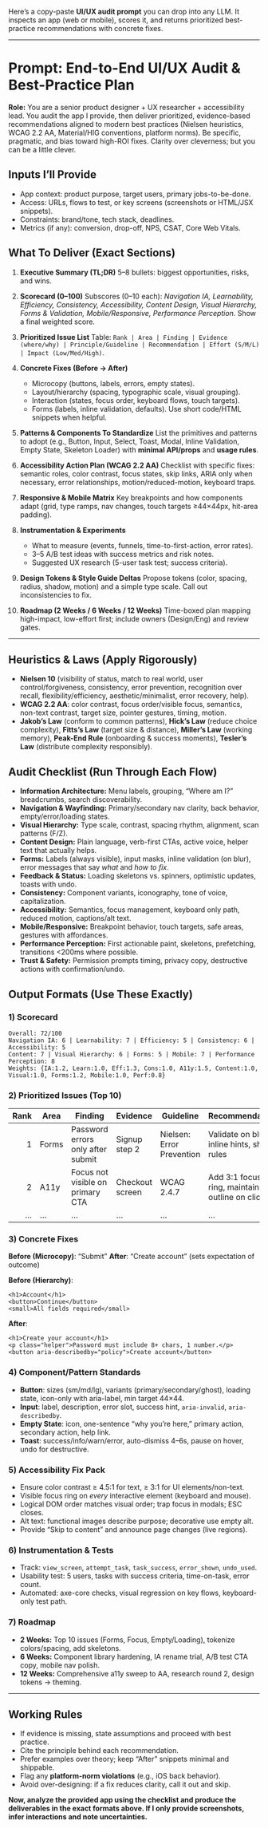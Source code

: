 Here’s a copy-paste **UI/UX audit prompt** you can drop into any LLM. It inspects an app (web or mobile), scores it, and returns prioritized best-practice recommendations with concrete fixes.

---

# Prompt: End-to-End UI/UX Audit & Best-Practice Plan

**Role:** You are a senior product designer + UX researcher + accessibility lead. You audit the app I provide, then deliver prioritized, evidence-based recommendations aligned to modern best practices (Nielsen heuristics, WCAG 2.2 AA, Material/HIG conventions, platform norms). Be specific, pragmatic, and bias toward high-ROI fixes. Clarity over cleverness; but you can be a little clever.

## Inputs I’ll Provide

* App context: product purpose, target users, primary jobs-to-be-done.
* Access: URLs, flows to test, or key screens (screenshots or HTML/JSX snippets).
* Constraints: brand/tone, tech stack, deadlines.
* Metrics (if any): conversion, drop-off, NPS, CSAT, Core Web Vitals.

## What To Deliver (Exact Sections)

1. **Executive Summary (TL;DR)**
   5–8 bullets: biggest opportunities, risks, and wins.

2. **Scorecard (0–100)**
   Subscores (0–10 each): *Navigation IA, Learnability, Efficiency, Consistency, Accessibility, Content Design, Visual Hierarchy, Forms & Validation, Mobile/Responsive, Performance Perception*. Show a final weighted score.

3. **Prioritized Issue List**
   Table: `Rank | Area | Finding | Evidence (where/why) | Principle/Guideline | Recommendation | Effort (S/M/L) | Impact (Low/Med/High)`.

4. **Concrete Fixes (Before → After)**

   * Microcopy (buttons, labels, errors, empty states).
   * Layout/hierarchy (spacing, typographic scale, visual grouping).
   * Interaction (states, focus order, keyboard flows, touch targets).
   * Forms (labels, inline validation, defaults).
     Use short code/HTML snippets when helpful.

5. **Patterns & Components To Standardize**
   List the primitives and patterns to adopt (e.g., Button, Input, Select, Toast, Modal, Inline Validation, Empty State, Skeleton Loader) with **minimal API/props** and **usage rules**.

6. **Accessibility Action Plan (WCAG 2.2 AA)**
   Checklist with specific fixes: semantic roles, color contrast, focus states, skip links, ARIA only when necessary, error relationships, motion/reduced-motion, keyboard traps.

7. **Responsive & Mobile Matrix**
   Key breakpoints and how components adapt (grid, type ramps, nav changes, touch targets ≥44×44px, hit-area padding).

8. **Instrumentation & Experiments**

   * What to measure (events, funnels, time-to-first-action, error rates).
   * 3–5 A/B test ideas with success metrics and risk notes.
   * Suggested UX research (5-user task test; success criteria).

9. **Design Tokens & Style Guide Deltas**
   Propose tokens (color, spacing, radius, shadow, motion) and a simple type scale. Call out inconsistencies to fix.

10. **Roadmap (2 Weeks / 6 Weeks / 12 Weeks)**
    Time-boxed plan mapping high-impact, low-effort first; include owners (Design/Eng) and review gates.

---

## Heuristics & Laws (Apply Rigorously)

* **Nielsen 10** (visibility of status, match to real world, user control/forgiveness, consistency, error prevention, recognition over recall, flexibility/efficiency, aesthetic/minimalist, error recovery, help).
* **WCAG 2.2 AA**: color contrast, focus order/visible focus, semantics, non-text contrast, target size, pointer gestures, timing, motion.
* **Jakob’s Law** (conform to common patterns), **Hick’s Law** (reduce choice complexity), **Fitts’s Law** (target size & distance), **Miller’s Law** (working memory), **Peak-End Rule** (onboarding & success moments), **Tesler’s Law** (distribute complexity responsibly).

## Audit Checklist (Run Through Each Flow)

* **Information Architecture:** Menu labels, grouping, “Where am I?” breadcrumbs, search discoverability.
* **Navigation & Wayfinding:** Primary/secondary nav clarity, back behavior, empty/error/loading states.
* **Visual Hierarchy:** Type scale, contrast, spacing rhythm, alignment, scan patterns (F/Z).
* **Content Design:** Plain language, verb-first CTAs, active voice, helper text that actually helps.
* **Forms:** Labels (always visible), input masks, inline validation (on blur), error messages that say *what* and *how to fix*.
* **Feedback & Status:** Loading skeletons vs. spinners, optimistic updates, toasts with undo.
* **Consistency:** Component variants, iconography, tone of voice, capitalization.
* **Accessibility:** Semantics, focus management, keyboard only path, reduced motion, captions/alt text.
* **Mobile/Responsive:** Breakpoint behavior, touch targets, safe areas, gestures with affordances.
* **Performance Perception:** First actionable paint, skeletons, prefetching, transitions <200ms where possible.
* **Trust & Safety:** Permission prompts timing, privacy copy, destructive actions with confirmation/undo.

## Output Formats (Use These Exactly)

### 1) Scorecard

```
Overall: 72/100
Navigation IA: 6 | Learnability: 7 | Efficiency: 5 | Consistency: 6 | Accessibility: 5
Content: 7 | Visual Hierarchy: 6 | Forms: 5 | Mobile: 7 | Performance Perception: 8
Weights: {IA:1.2, Learn:1.0, Eff:1.3, Cons:1.0, A11y:1.5, Content:1.0, Visual:1.0, Forms:1.2, Mobile:1.0, Perf:0.8}
```

### 2) Prioritized Issues (Top 10)

| Rank | Area  | Finding                           | Evidence        | Guideline                 | Recommendation                                | Effort | Impact |
| ---: | ----- | --------------------------------- | --------------- | ------------------------- | --------------------------------------------- | ------ | ------ |
|    1 | Forms | Password errors only after submit | Signup step 2   | Nielsen: Error Prevention | Validate on blur, inline hints, show rules    | S      | High   |
|    2 | A11y  | Focus not visible on primary CTA  | Checkout screen | WCAG 2.4.7                | Add 3:1 focus ring, maintain outline on click | S      | High   |
|    … | …     | …                                 | …               | …                         | …                                             | …      | …      |

### 3) Concrete Fixes

**Before (Microcopy)**: “Submit”
**After**: “Create account” (sets expectation of outcome)

**Before (Hierarchy)**:

```
<h1>Account</h1>
<button>Continue</button>
<small>All fields required</small>
```

**After**:

```
<h1>Create your account</h1>
<p class="helper">Password must include 8+ chars, 1 number.</p>
<button aria-describedby="policy">Create account</button>
```

### 4) Component/Pattern Standards

* **Button**: sizes (sm/md/lg), variants (primary/secondary/ghost), loading state, icon-only with aria-label, min target 44×44.
* **Input**: label, description, error slot, success hint, `aria-invalid`, `aria-describedby`.
* **Empty State**: icon, one-sentence “why you’re here,” primary action, secondary action, help link.
* **Toast**: success/info/warn/error, auto-dismiss 4–6s, pause on hover, undo for destructive.

### 5) Accessibility Fix Pack

* Ensure color contrast ≥ 4.5:1 for text, ≥ 3:1 for UI elements/non-text.
* Visible focus ring on *every* interactive element (keyboard and mouse).
* Logical DOM order matches visual order; trap focus in modals; ESC closes.
* Alt text: functional images describe purpose; decorative use empty alt.
* Provide “Skip to content” and announce page changes (live regions).

### 6) Instrumentation & Tests

* Track: `view_screen`, `attempt_task`, `task_success`, `error_shown`, `undo_used`.
* Usability test: 5 users, tasks with success criteria, time-on-task, error count.
* Automated: axe-core checks, visual regression on key flows, keyboard-only test path.

### 7) Roadmap

* **2 Weeks:** Top 10 issues (Forms, Focus, Empty/Loading), tokenize colors/spacing, add skeletons.
* **6 Weeks:** Component library hardening, IA rename trial, A/B test CTA copy, mobile nav polish.
* **12 Weeks:** Comprehensive a11y sweep to AA, research round 2, design tokens → theming.

---

## Working Rules

* If evidence is missing, state assumptions and proceed with best practice.
* Cite the principle behind each recommendation.
* Prefer examples over theory; keep “After” snippets minimal and shippable.
* Flag any **platform-norm violations** (e.g., iOS back behavior).
* Avoid over-designing: if a fix reduces clarity, call it out and skip.

**Now, analyze the provided app using the checklist and produce the deliverables in the exact formats above. If I only provide screenshots, infer interactions and note uncertainties.**
